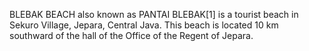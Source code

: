 BLEBAK BEACH also known as PANTAI BLEBAK[1] is a tourist beach in Sekuro Village, Jepara, Central Java. This beach is located 10 km southward of the hall of the Office of the Regent of Jepara.
